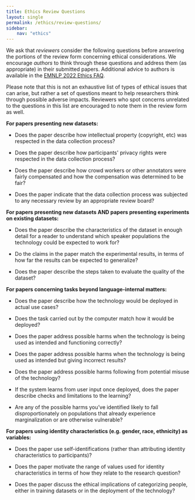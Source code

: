 ```yaml
---
title: Ethics Review Questions
layout: single
permalink: /ethics/review-questions/
sidebar: 
    nav: "ethics"
---
```

We ask that _reviewers_ consider the following questions before answering the portions of the review form concerning ethical considerations. We encourage _authors_ to think through these questions and address them (as appropriate) in their submitted papers. Additional advice to authors is available in the [EMNLP 2022 Ethics FAQ](/ethics/faq/).

Please note that this is not an exhaustive list of types of ethical issues that can arise, but rather a set of questions meant to help researchers think through possible adverse impacts. Reviewers who spot concerns unrelated to the questions in this list are encouraged to note them in the review form as well.

**For papers presenting new datasets:**

*   Does the paper describe how intellectual property (copyright, etc) was respected in the data collection process?

*   Does the paper describe how participants' privacy rights were respected in the data collection process?

*   Does the paper describe how crowd workers or other annotators were fairly compensated and how the compensation was determined to be fair?

*   Does the paper indicate that the data collection process was subjected to any necessary review by an appropriate review board?    

**For papers presenting new datasets AND papers presenting experiments on existing datasets:**

*   Does the paper describe the characteristics of the dataset in enough detail for a reader to understand which speaker populations the technology could be expected to work for? 

*   Do the claims in the paper match the experimental results, in terms of how far the results can be expected to generalize?

*   Does the paper describe the steps taken to evaluate the quality of the dataset? 

**For papers concerning tasks beyond language-internal matters:**

*   Does the paper describe how the technology would be deployed in actual use cases?

*   Does the task carried out by the computer match how it would be deployed? 

*   Does the paper address possible harms when the technology is being used as intended and functioning correctly?

*   Does the paper address possible harms when the technology is being used as intended but giving incorrect results?

*   Does the paper address possible harms following from potential misuse of the technology?

*   If the system learns from user input once deployed, does the paper describe checks and limitations to the learning? 

*   Are any of the possible harms you’ve identified likely to fall disproportionately on populations that already experience marginalization or are otherwise vulnerable?

**For papers using identity characteristics (e.g. gender, race, ethnicity) as variables:**

*   Does the paper use self-identifications (rather than attributing identity characteristics to participants)?

*   Does the paper motivate the range of values used for identity characteristics in terms of how they relate to the research question?

*   Does the paper discuss the ethical implications of categorizing people, either in training datasets or in the deployment of the technology?
